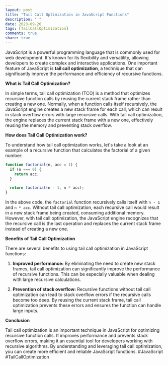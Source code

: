 ```yaml
---
layout: post
title: "Tail Call Optimization in JavaScript Functions"
description: " "
date: 2023-09-20
tags: [TailCallOptimization]
comments: true
share: true
---
```


JavaScript is a powerful programming language that is commonly used for web development. It's known for its flexibility and versatility, allowing developers to create complex and interactive applications. One important feature of JavaScript is **tail call optimization**, a technique that can significantly improve the performance and efficiency of recursive functions.

**What is Tail Call Optimization?**

In simple terms, tail call optimization (TCO) is a method that optimizes recursive function calls by reusing the current stack frame rather than creating a new one. Normally, when a function calls itself recursively, the JavaScript engine creates a new stack frame for each call, which can result in stack overflow errors with large recursive calls. With tail call optimization, the engine replaces the current stack frame with a new one, effectively reusing the memory and preventing stack overflow.

**How does Tail Call Optimization work?**

To understand how tail call optimization works, let's take a look at an example of a recursive function that calculates the factorial of a given number:

```javascript
function factorial(n, acc = 1) {
  if (n === 0) {
    return acc;
  }

  return factorial(n - 1, n * acc);
}
```

In the above code, the `factorial` function recursively calls itself with `n - 1` and `n * acc`. Without tail call optimization, each recursive call would result in a new stack frame being created, consuming additional memory. However, with tail call optimization, the JavaScript engine recognizes that the recursive call is the last operation and replaces the current stack frame instead of creating a new one.

**Benefits of Tail Call Optimization**

There are several benefits to using tail call optimization in JavaScript functions:

1. **Improved performance:** By eliminating the need to create new stack frames, tail call optimization can significantly improve the performance of recursive functions. This can be especially valuable when dealing with large recursive calculations.

2. **Prevention of stack overflow:** Recursive functions without tail call optimization can lead to stack overflow errors if the recursive calls become too deep. By reusing the current stack frame, tail call optimization prevents these errors and ensures the function can handle large inputs.

**Conclusion**

Tail call optimization is an important technique in JavaScript for optimizing recursive function calls. It improves performance and prevents stack overflow errors, making it an essential tool for developers working with recursive algorithms. By understanding and leveraging tail call optimization, you can create more efficient and reliable JavaScript functions. #JavaScript #TailCallOptimization